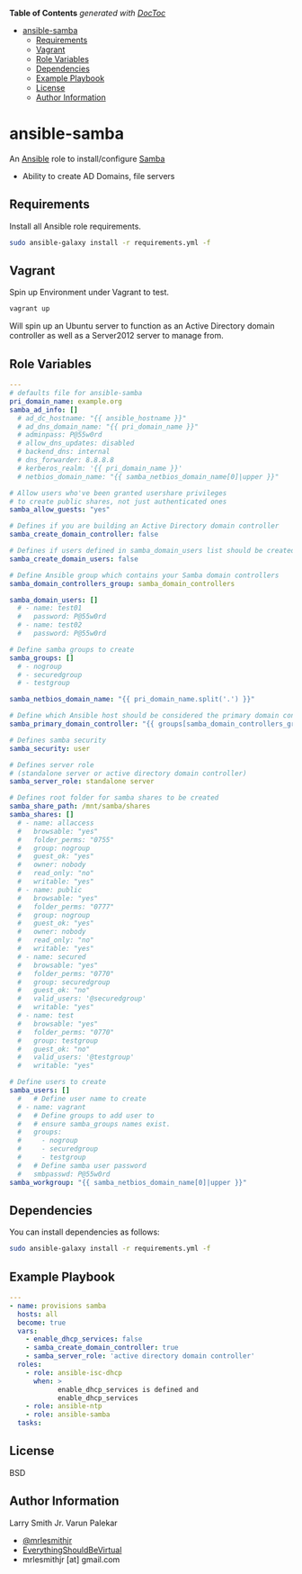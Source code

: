 <!-- START doctoc generated TOC please keep comment here to allow auto update -->
<!-- DON'T EDIT THIS SECTION, INSTEAD RE-RUN doctoc TO UPDATE -->
**Table of Contents**  *generated with [DocToc](https://github.com/thlorenz/doctoc)*

- [ansible-samba](#ansible-samba)
  - [Requirements](#requirements)
  - [Vagrant](#vagrant)
  - [Role Variables](#role-variables)
  - [Dependencies](#dependencies)
  - [Example Playbook](#example-playbook)
  - [License](#license)
  - [Author Information](#author-information)

<!-- END doctoc generated TOC please keep comment here to allow auto update -->

# ansible-samba

An [Ansible](https://www.ansible.com) role to install/configure [Samba](https://www.samba.org/)

- Ability to create AD Domains, file servers

## Requirements

Install all Ansible role requirements.

```bash
sudo ansible-galaxy install -r requirements.yml -f
```

## Vagrant

Spin up Environment under Vagrant to test.

```bash
vagrant up
```

Will spin up an Ubuntu server to function as an Active Directory domain controller as well as a Server2012 server to manage from.

## Role Variables

```yaml
---
# defaults file for ansible-samba
pri_domain_name: example.org
samba_ad_info: []
  # ad_dc_hostname: "{{ ansible_hostname }}"
  # ad_dns_domain_name: "{{ pri_domain_name }}"
  # adminpass: P@55w0rd
  # allow_dns_updates: disabled
  # backend_dns: internal
  # dns_forwarder: 8.8.8.8
  # kerberos_realm: '{{ pri_domain_name }}'
  # netbios_domain_name: "{{ samba_netbios_domain_name[0]|upper }}"

# Allow users who've been granted usershare privileges
# to create public shares, not just authenticated ones
samba_allow_guests: "yes"

# Defines if you are building an Active Directory domain controller
samba_create_domain_controller: false

# Defines if users defined in samba_domain_users list should be created
samba_create_domain_users: false

# Define Ansible group which contains your Samba domain controllers
samba_domain_controllers_group: samba_domain_controllers

samba_domain_users: []
  # - name: test01
  #   password: P@55w0rd
  # - name: test02
  #   password: P@55w0rd

# Define samba groups to create
samba_groups: []
  # - nogroup
  # - securedgroup
  # - testgroup

samba_netbios_domain_name: "{{ pri_domain_name.split('.') }}"

# Define which Ansible host should be considered the primary domain controller
samba_primary_domain_controller: "{{ groups[samba_domain_controllers_group][0] }}"

# Defines samba security
samba_security: user

# Defines server role
# (standalone server or active directory domain controller)
samba_server_role: standalone server

# Defines root folder for samba shares to be created
samba_share_path: /mnt/samba/shares
samba_shares: []
  # - name: allaccess
  #   browsable: "yes"
  #   folder_perms: "0755"
  #   group: nogroup
  #   guest_ok: "yes"
  #   owner: nobody
  #   read_only: "no"
  #   writable: "yes"
  # - name: public
  #   browsable: "yes"
  #   folder_perms: "0777"
  #   group: nogroup
  #   guest_ok: "yes"
  #   owner: nobody
  #   read_only: "no"
  #   writable: "yes"
  # - name: secured
  #   browsable: "yes"
  #   folder_perms: "0770"
  #   group: securedgroup
  #   guest_ok: "no"
  #   valid_users: '@securedgroup'
  #   writable: "yes"
  # - name: test
  #   browsable: "yes"
  #   folder_perms: "0770"
  #   group: testgroup
  #   guest_ok: "no"
  #   valid_users: '@testgroup'
  #   writable: "yes"

# Define users to create
samba_users: []
  #   # Define user name to create
  # - name: vagrant
  #   # Define groups to add user to
  #   # ensure samba_groups names exist.
  #   groups:
  #     - nogroup
  #     - securedgroup
  #     - testgroup
  #   # Define samba user password
  #   smbpasswd: P@55w0rd
samba_workgroup: "{{ samba_netbios_domain_name[0]|upper }}"
```

## Dependencies

You can install dependencies as follows:

```bash
sudo ansible-galaxy install -r requirements.yml -f
```

## Example Playbook

```yaml
---
- name: provisions samba
  hosts: all
  become: true
  vars:
    - enable_dhcp_services: false
    - samba_create_domain_controller: true
    - samba_server_role: 'active directory domain controller'
  roles:
    - role: ansible-isc-dhcp
      when: >
            enable_dhcp_services is defined and
            enable_dhcp_services
    - role: ansible-ntp
    - role: ansible-samba
  tasks:
```

## License

BSD

## Author Information

Larry Smith Jr.
Varun Palekar

- [@mrlesmithjr](https://www.twitter.com/mrlesmithjr)
- [EverythingShouldBeVirtual](http://everythingshouldbevirtual.com)
- mrlesmithjr [at] gmail.com
